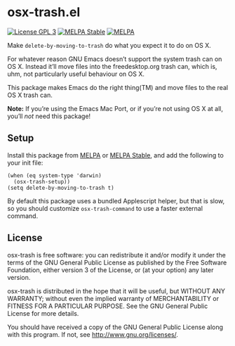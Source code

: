 # osx-trash.el

[![License GPL 3](https://img.shields.io/github/license/emacsorphanage/osx-trash.el.svg)][COPYING]
[![MELPA Stable](http://stable.melpa.org/packages/osx-trash-badge.svg)](http://stable.melpa.org/#/osx-trash)
[![MELPA](http://melpa.org/packages/osx-trash-badge.svg)](http://melpa.org/#/osx-trash)

Make `delete-by-moving-to-trash` do what you expect it to do on OS X.

For whatever reason GNU Emacs doesn’t support the system trash can on OS X.
Instead it’ll move files into the freedesktop.org trash can, which is, uhm, not
particularly useful behaviour on OS X.

This package makes Emacs do the right thing(TM) and move files to the real OS X
trash can.

**Note:** If you’re using the Emacs Mac Port, or if you’re not using OS X at
all, you’ll *not* need this package!

[badge-gpl3]: https://img.shields.io/badge/license-GPL_3-blue.svg
[COPYING]: https://github.com/lunaryorn/osx-trash.el/blob/master/COPYING

Setup
-----

Install this package from [MELPA][] or [MELPA Stable][], and add the following
to your init file:

```elisp
(when (eq system-type 'darwin)
  (osx-trash-setup))
(setq delete-by-moving-to-trash t)
```

By default this package uses a bundled Applescript helper, but that is slow,
so you should customize `osx-trash-command` to use a faster external command.

[MELPA]: http://melpa.org
[MELPA Stable]: http://stable.melpa.org

License
-------

osx-trash is free software: you can redistribute it and/or modify it under the
terms of the GNU General Public License as published by the Free Software
Foundation, either version 3 of the License, or (at your option) any later
version.

osx-trash is distributed in the hope that it will be useful, but WITHOUT ANY
WARRANTY; without even the implied warranty of MERCHANTABILITY or FITNESS FOR A
PARTICULAR PURPOSE.  See the GNU General Public License for more details.

You should have received a copy of the GNU General Public License along with
this program.  If not, see <http://www.gnu.org/licenses/>.
